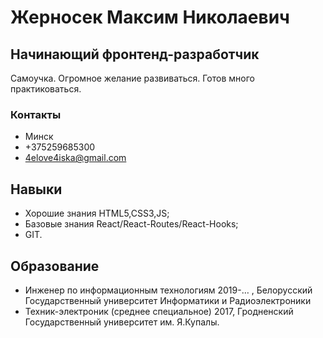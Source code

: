 # Жерносек Максим Николаевич
## Начинающий фронтенд-разработчик

Самоучка. Огромное желание развиваться. Готов много практиковаться.

### Контакты
- Минск
- +375259685300
- 4elove4iska@gmail.com

## Навыки
- Хорошие знания HTML5,CSS3,JS;
- Базовые знания React/React-Routes/React-Hooks;
- GIT.

## Образование
- Инженер по информационным технологиям
2019-… , Белорусский Государственный университет Информатики и 
Радиоэлектроники
- Техник-электроник (среднее специальное)
2017, Гродненский Государственный университет им. Я.Купалы.
